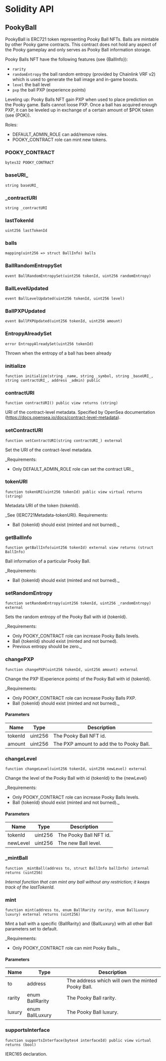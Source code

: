 # Solidity API

## PookyBall

PookyBall is ERC721 token representing Pooky Ball NFTs. Balls are mintable by other Pooky game contracts.
This contract does not hold any aspect of the Pooky gameplay and only serves as Pooky Ball information storage.

Pooky Balls NFT have the following features (see {BallInfo}):
- `rarity`
- `randomEntropy` the ball random entropy (provided by Chainlink VRF v2) which is used to generate the ball image and
  in-game boosts.
- `level` the ball level
- `pxp` the ball PXP (experience points)

Leveling up:
Pooky Balls NFT gain PXP when used to place prediction on the Pooky game. Balls cannot loose PXP.
Once a ball has acquired enough PXP, it can be leveled up in exchange of a certain amount of $POK token (see {POK}).

Roles:
- DEFAULT_ADMIN_ROLE can add/remove roles.
- POOKY_CONTRACT role can mint new tokens.

### POOKY_CONTRACT

```solidity
bytes32 POOKY_CONTRACT
```

### baseURI_

```solidity
string baseURI_
```

### _contractURI

```solidity
string _contractURI
```

### lastTokenId

```solidity
uint256 lastTokenId
```

### balls

```solidity
mapping(uint256 => struct BallInfo) balls
```

### BallRandomEntropySet

```solidity
event BallRandomEntropySet(uint256 tokenId, uint256 randomEntropy)
```

### BallLevelUpdated

```solidity
event BallLevelUpdated(uint256 tokenId, uint256 level)
```

### BallPXPUpdated

```solidity
event BallPXPUpdated(uint256 tokenId, uint256 amount)
```

### EntropyAlreadySet

```solidity
error EntropyAlreadySet(uint256 tokenId)
```

Thrown when the entropy of a ball has been already

### initialize

```solidity
function initialize(string _name, string _symbol, string _baseURI_, string contractURI_, address _admin) public
```

### contractURI

```solidity
function contractURI() public view returns (string)
```

URI of the contract-level metadata.
Specified by OpenSea documentation (https://docs.opensea.io/docs/contract-level-metadata).

### setContractURI

```solidity
function setContractURI(string contractURI_) external
```

Set the URI of the contract-level metadata.

_Requirements:
- Only DEFAULT_ADMIN_ROLE role can set the contract URI._

### tokenURI

```solidity
function tokenURI(uint256 tokenId) public view virtual returns (string)
```

Metadata URI of the token {tokenId}.

_See {IERC721Metadata-tokenURI}.
Requirements:
- Ball {tokenId} should exist (minted and not burned)._

### getBallInfo

```solidity
function getBallInfo(uint256 tokenId) external view returns (struct BallInfo)
```

Ball information of a particular Pooky Ball.

_Requirements:
- Ball {tokenId} should exist (minted and not burned)._

### setRandomEntropy

```solidity
function setRandomEntropy(uint256 tokenId, uint256 _randomEntropy) external
```

Sets the random entropy of the Pooky Ball with id {tokenId}.

_Requirements:
- Only POOKY_CONTRACT role can increase Pooky Balls levels.
- Ball {tokenId} should exist (minted and not burned).
- Previous entropy should be zero._

### changePXP

```solidity
function changePXP(uint256 tokenId, uint256 amount) external
```

Change the PXP (Experience points) of the Pooky Ball with id {tokenId}.

_Requirements:
- Only POOKY_CONTRACT role can increase Pooky Balls PXP.
- Ball {tokenId} should exist (minted and not burned)._

#### Parameters

| Name | Type | Description |
| ---- | ---- | ----------- |
| tokenId | uint256 | The Pooky Ball NFT id. |
| amount | uint256 | The PXP amount to add the to Pooky Ball. |

### changeLevel

```solidity
function changeLevel(uint256 tokenId, uint256 newLevel) external
```

Change the level of the Pooky Ball with id {tokenId} to the {newLevel}

_Requirements:
- Only POOKY_CONTRACT role can increase Pooky Balls levels.
- Ball {tokenId} should exist (minted and not burned)._

#### Parameters

| Name | Type | Description |
| ---- | ---- | ----------- |
| tokenId | uint256 | The Pooky Ball NFT id. |
| newLevel | uint256 | The new Ball level. |

### _mintBall

```solidity
function _mintBall(address to, struct BallInfo ballInfo) internal returns (uint256)
```

_Internal function that can mint any ball without any restriction; it keeps track of the lastTokenId._

### mint

```solidity
function mint(address to, enum BallRarity rarity, enum BallLuxury luxury) external returns (uint256)
```

Mint a ball with a specific {BallRarity} and {BallLuxury} with all other Ball parameters set to default.

_Requirements:
- Only POOKY_CONTRACT role can mint Pooky Balls._

#### Parameters

| Name | Type | Description |
| ---- | ---- | ----------- |
| to | address | The address which will own the minted Pooky Ball. |
| rarity | enum BallRarity | The Pooky Ball rarity. |
| luxury | enum BallLuxury | The Pooky Ball luxury. |

### supportsInterface

```solidity
function supportsInterface(bytes4 interfaceId) public view virtual returns (bool)
```

IERC165 declaration.

